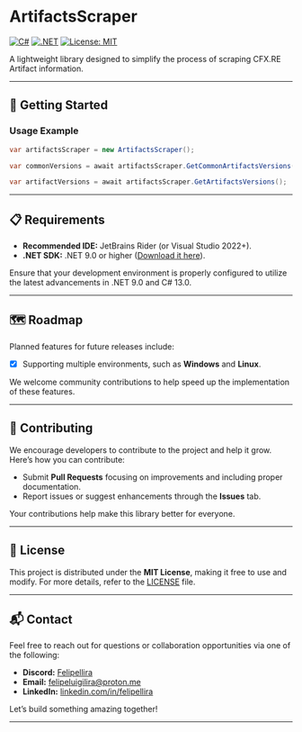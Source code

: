 ﻿# ArtifactsScraper

[![C#](https://img.shields.io/badge/C%23-13.0-%23239120?logo=c-sharp)](https://learn.microsoft.com/en-us/dotnet/csharp/)
[![.NET](https://img.shields.io/badge/.NET-9.0-%23512BD4?logo=.net)](https://dotnet.microsoft.com/)
[![License: MIT](https://img.shields.io/badge/License-MIT-blue.svg)](https://opensource.org/licenses/MIT)

A lightweight library designed to simplify the process of scraping CFX.RE Artifact information.

---

## 🚀 Getting Started

### Usage Example
```csharp
var artifactsScraper = new ArtifactsScraper();

var commonVersions = await artifactsScraper.GetCommonArtifactsVersions();

var artifactVersions = await artifactsScraper.GetArtifactsVersions();
```
---

## 📋 Requirements

- **Recommended IDE:** JetBrains Rider (or Visual Studio 2022+).
- **.NET SDK:** .NET 9.0 or higher ([Download it here](https://dotnet.microsoft.com/download)).

Ensure that your development environment is properly configured to utilize the latest advancements in .NET 9.0 and C# 13.0.

---

## 🗺️ Roadmap

Planned features for future releases include:

- [X] Supporting multiple environments, such as **Windows** and **Linux**.

We welcome community contributions to help speed up the implementation of these features.

---

## 🤝 Contributing

We encourage developers to contribute to the project and help it grow. Here’s how you can contribute:

- Submit **Pull Requests** focusing on improvements and including proper documentation.
- Report issues or suggest enhancements through the **Issues** tab.

Your contributions help make this library better for everyone.

---

## 📜 License

This project is distributed under the **MIT License**, making it free to use and modify. For more details, refer to the [LICENSE](LICENSE) file.

---

## 📬 Contact

Feel free to reach out for questions or collaboration opportunities via one of the following:

- **Discord:** [Felipellira](https://discordapp.com/users/889898811529502740)
- **Email:** [felipeluigilira@proton.me](mailto:felipeluigilira@proton.me)
- **LinkedIn:** [linkedin.com/in/felipellira](https://www.linkedin.com/in/felipellira/)

Let’s build something amazing together!

---